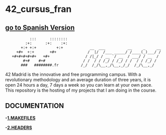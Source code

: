 # 42_cursus_fran
## [go to Spanish Version](README_sp.md)
    
```
           :::      ::::::::   
         :+:      :+:    :+:   
       +:+ +:+         +:+            __  ___          __     _     __
     +#+  +:+       +#+              /  |/  /___ _____/ /____(_)___/ /
   +#+#+#+#+#+   +#+                / /|_/ / __ `/ __  / ___/ / __  / 
        #+#    #+#                 / /  / / /_/ / /_/ / /  / / /_/ /  
       ###   ########.fr          /_/  /_/\__,_/\__,_/_/  /_/\__,_/  
```
42 Madrid is the innovative and free programming campus. With a revolutionary methodology and an average duration of three years, it is open 24 hours a day, 7 days a week so you can learn at your own pace.
This repository is the hosting of my projects that I am doing in the course.

## DOCUMENTATION

**-[1.MAKEFILES](documentation/makefile.md)**

**-[2.HEADERS](documentation/header.md)**
